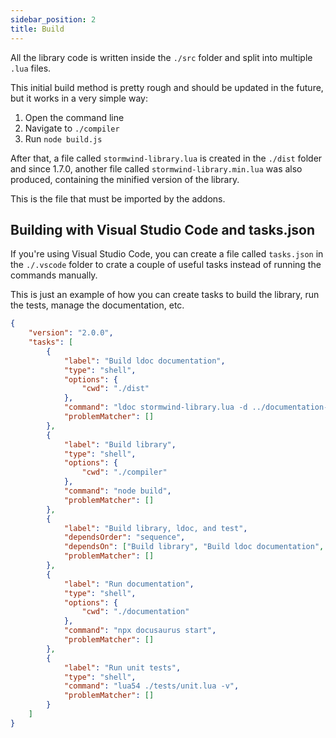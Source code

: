 ```yaml
---
sidebar_position: 2
title: Build
---
```


All the library code is written inside the `./src` folder and split into multiple `.lua` files.

This initial build method is pretty rough and should be updated in the future, but it works in
a very simple way:

1. Open the command line
1. Navigate to `./compiler`
1. Run `node build.js`

After that, a file called `stormwind-library.lua` is created in the `./dist` 
folder and since 1.7.0, another file called `stormwind-library.min.lua` was
also produced, containing the minified version of the library.

This is the file that must be imported by the addons.

## Building with Visual Studio Code and tasks.json

If you're using Visual Studio Code, you can create a file called `tasks.json`
in the `./.vscode` folder to crate a couple of useful tasks instead of
running the commands manually.

This is just an example of how you can create tasks to build the library,
run the tests, manage the documentation, etc.

```json
{
    "version": "2.0.0",
    "tasks": [
        {
            "label": "Build ldoc documentation",
            "type": "shell",
            "options": {
                "cwd": "./dist"
            },
            "command": "ldoc stormwind-library.lua -d ../documentation-ldoc -v",
            "problemMatcher": []
        },
        {
            "label": "Build library",
            "type": "shell",
            "options": {
                "cwd": "./compiler"
            },
            "command": "node build",
            "problemMatcher": []
        },
        {
            "label": "Build library, ldoc, and test",
            "dependsOrder": "sequence",
            "dependsOn": ["Build library", "Build ldoc documentation", "Run unit tests"],
            "problemMatcher": []
        },
        {
            "label": "Run documentation",
            "type": "shell",
            "options": {
                "cwd": "./documentation"
            },
            "command": "npx docusaurus start",
            "problemMatcher": []
        },
        {
            "label": "Run unit tests",
            "type": "shell",
            "command": "lua54 ./tests/unit.lua -v",
            "problemMatcher": []
        }
    ]
}
```